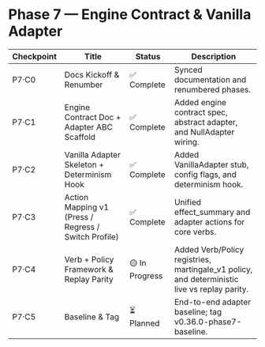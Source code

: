 # Phase 7 — Engine Contract & Vanilla Adapter

| Checkpoint | Title | Status | Description |
|-------------|--------|---------|-------------|
| P7·C0 | Docs Kickoff & Renumber | ✅ Complete | Synced documentation and renumbered phases. |
| P7·C1 | Engine Contract Doc + Adapter ABC Scaffold | ✅ Complete | Added engine contract spec, abstract adapter, and NullAdapter wiring. |
| P7·C2 | Vanilla Adapter Skeleton + Determinism Hook | ✅ Complete | Added VanillaAdapter stub, config flags, and determinism hook. |
| P7·C3 | Action Mapping v1 (Press / Regress / Switch Profile) | ✅ Complete | Unified effect_summary and adapter actions for core verbs. |
| P7·C4 | Verb + Policy Framework & Replay Parity | 🟡 In Progress | Added Verb/Policy registries, martingale_v1 policy, and deterministic live vs replay parity. |
| P7·C5 | Baseline & Tag | ⏳ Planned | End-to-end adapter baseline; tag v0.36.0-phase7-baseline. |
